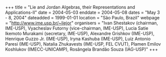 +++
title = "Lie and Jordan Algebras, their Representations and Applications-II"
date = 2004-05-03
enddate = 2004-05-08
dates = "May 3 - 8, 2004"
dateadded = 1999-01-01
location = "São Paulo, Brazil"
webpage = "http://www.ime.usp.br/~liejor"
organisers = "Ivan Shestakov (chairman, IME-USP), Vyacheslav Futorny (vice-chairman, IME-USP), Lucia Satie Ikemoto Murakami (secretary, IME-USP), Alexandre Grishkov (IME-USP), Henrique Guzzo Jr. (IME-USP), Iryna Kashuba (IME-USP), Luiz Antonio Paresi (IME-USP), Natalia Zhukavests (IME-USP, FEL CVUT), Plamen Emilov Koshlukov (IMECC-UNICAMP), Rosângela Brandão Souza (IAG-USP)"
+++
